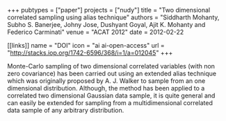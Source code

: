 +++
pubtypes = ["paper"]
projects = ["nudy"]
title = "Two dimensional correlated sampling using alias technique"
authors = "Siddharth Mohanty, Subho S. Banerjee, Johny Jose, Dushyant Goyal, Ajit K. Mohanty and Federico Carminati"
venue = "ACAT 2012"
date = 2012-02-22

[[links]]
  name = "DOI"
  icon = "ai ai-open-access"
  url = "http://stacks.iop.org/1742-6596/368/i=1/a=012045"
+++

Monte-Carlo sampling of two dimensional correlated variables (with non zero covariance) has been
carried out using an extended alias technique which was originally proposed by A. J. Walker to
sample from an one dimensional distribution.  Although, the method has been applied to a correlated
two dimensional Gaussian data sample, it is quite general and can easily be extended for sampling
from a multidimensional correlated data sample of any arbitrary distribution.
